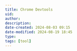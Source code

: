 ```yaml
---
title: Chrome Devtools
uid: 
author: 
description: 
date-created: 2024-08-03 09:15
date-modified: 2024-08-19 18:45
type: 
tags: [tool]
---
```

